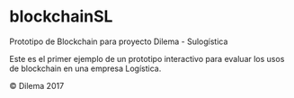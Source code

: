 # blockchainSL
Prototipo de Blockchain para proyecto Dilema - Sulogística


Este es el primer ejemplo de un prototipo interactivo para evaluar los usos de blockchain en una empresa Logística. 


© Dilema 2017

